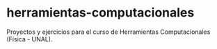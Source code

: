# herramientas-computacionales
Proyectos y ejercicios para el curso de Herramientas Computacionales (Física - UNAL).
